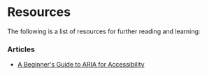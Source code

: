 # Resources

The following is a list of resources for further reading and learning:

### Articles

* [A Beginner's Guide to ARIA for Accessibility](https://www.lullabot.com/articles/what-heck-aria-beginners-guide-aria-accessibility)

